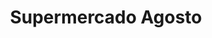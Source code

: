 ---
title: "Supermercado Agosto"
url: /ciudad-autonoma-de-buenos-aires/supermercado-agosto/
shop: supermercado
---
